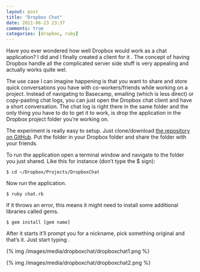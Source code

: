 ```yaml
---
layout: post
title: "Dropbox Chat"
date: 2011-06-23 23:37
comments: true
categories: [dropbox, ruby]
---
```


Have you ever wondered how well Dropbox would work as a chat application? I did and I finally created a client for it  . The concept of having Dropbox handle all the complicated server side stuff is very appealing and actually works quite wel.

The use case I can imagine happening is that you want to share and store quick conversations you have with co-workers/friends while working on a project. Instead of navigating to Basecamp, emailing (which is less direct) or copy-pasting chat logs, you can just open the Dropbox chat client and have a short conversation. The chat log is right there in the same folder and the only thing you have to do to get it to work, is drop the application in the Dropbox project folder you’re working on.

The experiment is really easy to setup. Just clone/download [the repository on GitHub](https://github.com/boyvanamstel/Dropbox-Chat). Put the folder in your Dropbox folder and share the folder with your friends.

To run the application open a terminal window and navigate to the folder you just shared. Like this for instance (don’t type the $ sign):

    $ cd ~/Dropbox/Projects/DropboxChat

Now run the application.

    $ ruby chat.rb

If it throws an error, this means it might need to install some additional libraries called gems.

    $ gem install [gem name]

After it starts it’ll prompt you for a nickname, pick something original and that’s it. Just start typing  .

{% img /images/media/dropboxchat/dropboxchat1.png %}

{% img /images/media/dropboxchat/dropboxchat2.png %}
